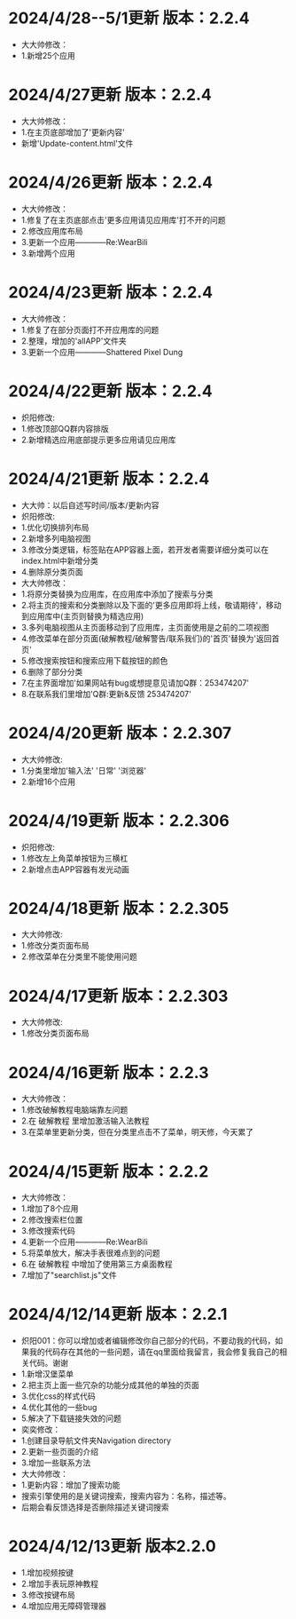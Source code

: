 <body>
<h1>2024/4/28--5/1更新 版本：2.2.4</h1>
    <ul>
      <li>大大帅修改：</li>
      <li>1.新增25个应用</li>
    </ul>
<h1>2024/4/27更新 版本：2.2.4</h1>
    <ul>
      <li>大大帅修改：</li> 
      <li>1.在主页底部增加了'更新内容'</li>
      <li>新增'Update-content.html'文件</li>
    </ul>
<h1>2024/4/26更新 版本：2.2.4</h1>
    <ul>
      <li>大大帅修改：</li>
      <li>1.修复了在主页底部点击'更多应用请见应用库'打不开的问题</li>
      <li>2.修改应用库布局</li>
      <li>3.更新一个应用————Re:WearBili</li>
      <li>3.新增两个应用</li>
    </ul>
    
<h1>2024/4/23更新 版本：2.2.4</h1>
    <ul>
      <li>大大帅修改：</li>
      <li>1.修复了在部分页面打不开应用库的问题</li>
      <li>2.整理，增加的'allAPP'文件夹</li>
      <li>3.更新一个应用————Shattered Pixel Dung</li>
    </ul>
<h1>2024/4/22更新 版本：2.2.4</h1>
    <ul>
      <li>炽阳修改:</li>
      <li>1.修改顶部QQ群内容排版</li>
      <li>2.新增精选应用底部提示更多应用请见应用库</li>
    </ul>
<h1>2024/4/21更新 版本：2.2.4</h1>
    <ul>
      <li>大大帅：以后自述写时间/版本/更新内容</li>
      <li>炽阳修改:</li>
      <li>1.优化切换排列布局</li>
      <li>2.新增多列电脑视图</li>
      <li>3.修改分类逻辑，标签贴在APP容器上面，若开发者需要详细分类可以在index.html中新增分类</li>
      <li>4.删除原分类页面</li>
      <li>大大帅修改：</li>
      <li>1.将原分类替换为应用库，在应用库中添加了搜索与分类</li>
      <li>2.将主页的搜索和分类删除以及下面的'更多应用即将上线，敬请期待'，移动到应用库中(主页则替换为精选应用)</li>
      <li>3.多列电脑视图从主页面移动到了应用库，主页面使用是之前的二项视图</li>
      <li>4.修改菜单在部分页面(破解教程/破解警告/联系我们)的'首页'替换为'返回首页'</li>
      <li>5.修改搜索按钮和搜索应用下载按钮的颜色</li>
      <li>6.删除了部分分类</li>
      <li>7.在主界面增加'如果网站有bug或想提意见请加Q群：253474207'</li>
      <li>8.在联系我们里增加'Q群:更新&反馈 253474207'</li>
    </ul>
<h1>2024/4/20更新 版本：2.2.307</h1>
    <ul>
      <li>大大帅修改:</li>
      <li>1.分类里增加'输入法' '日常' '浏览器'</li>
      <li>2.新增16个应用</li>
    </ul>
<h1>2024/4/19更新 版本：2.2.306</h1>
    <ul>
      <li>炽阳修改:</li>
      <li>1.修改左上角菜单按钮为三横杠</li>
      <li>2.新增点击APP容器有发光动画</li>
    </ul>
<h1>2024/4/18更新 版本：2.2.305</h1>
    <ul>
      <li>大大帅修改:</li>
      <li>1.修改分类页面布局</li>
      <li>2.修改菜单在分类里不能使用问题</li>
    </ul>
<h1>2024/4/17更新 版本：2.2.303</h1>
    <ul>
      <li>大大帅修改:</li>
      <li>1.修改分类页面布局</li>  
    </ul>
<h1>2024/4/16更新  版本：2.2.3</h1>
    <ul>
      <li>大大帅修改：</li>
      <li>1.修改破解教程电脑端靠左问题</li>
      <li>2.在 破解教程 里增加激活输入法教程</li>
      <li>3.在菜单里更新分类，但在分类里点击不了菜单，明天修，今天累了</li>
</ul>
<h1>2024/4/15更新  版本：2.2.2</h1>
    <ul>
      <li>大大帅修改：
      <li>1.增加了8个应用</li>
      <li>2.修改搜索栏位置</li>
      <li>3.修改搜索代码</li>
      <li>4.更新一个应用————Re:WearBili</li>
      <li>5.将菜单放大，解决手表很难点到的问题</li>
      <li>6.在 破解教程 中增加了使用第三方桌面教程</li>
      <li>7.增加了"searchlist.js"文件</li>
    </ul>
<h1>2024/4/12/14更新  版本：2.2.1</h1>
  <ul>
    <li> 炽阳001：你可以增加或者编辑修改你自己部分的代码，不要动我的代码，如果我的代码存在其他的一些问题，请在qq里面给我留言，我会修复我自己的相关代码。谢谢</li>
    <li>1.新增汉堡菜单</li>
    <li>2.把主页上面一些冗杂的功能分成其他的单独的页面 </li>
    <li>3.优化css的样式代码</li>
    <li>4.优化其他的一些bug</li>
    <li>5.解决了下载链接失效的问题</li>
    <li> 奕奕修改：</li>
    <li> 1.创建目录导航文件夹Navigation directory</li>
    <li> 2.更新一些页面的介绍</li>
    <li> 3.增加一些联系方法</li>
    <li>大大帅修改：</li>
    <li>1.更新内容：增加了搜索功能</li>
    <li>  搜索引擎使用的是关键词搜索，搜索内容为：名称，描述等。</li>
    <li>  后期会看反馈选择是否删除描述关键词搜索</li>
  </ul>
</body>
<body>
<h1>2024/4/12/13更新  版本2.2.0</h1>
  <ul>
    <li>1.增加视频按键</li>
    <li>2.增加手表玩原神教程</li>
    <li>3.修改按键布局</li>
    <li>4.增加应用无障碍管理器</li>
  </ul>
</body>
